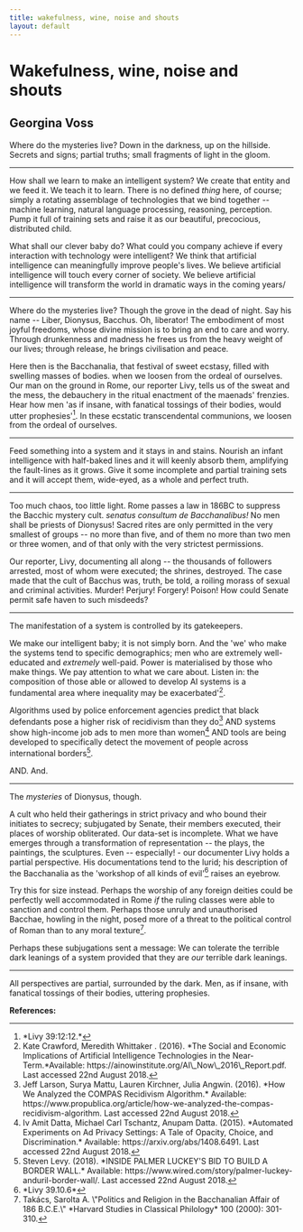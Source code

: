 ```yaml
--- 
title: wakefulness, wine, noise and shouts
layout: default 
---
```



# Wakefulness, wine, noise and shouts
## Georgina Voss

Where do the mysteries live? Down in the darkness, up on the hillside. Secrets and signs; partial truths; small fragments of light in the gloom.

---

How shall we learn to make an intelligent system? We create that entity and we feed it. We teach it to learn. There is no defined *thing* here, of course; simply a rotating assemblage of technologies that we bind together -- machine learning, natural language processing, reasoning, perception. Pump it full of training sets and raise it as our beautiful, precocious, distributed child.

What shall our clever baby do? What could you company achieve if every interaction with technology were intelligent? We think that artificial intelligence can meaningfully improve people's lives. We believe artificial intelligence will touch every corner of society. We believe artificial intelligence will transform the world in dramatic ways in the coming years/

---

Where do the mysteries live? Though the grove in the dead of night. Say his name -- Liber, Dionysus, Bacchus. Oh, liberator! The embodiment of most joyful freedoms, whose divine mission is to bring an end to care and worry. Through drunkenness and madness he frees us from the heavy weight of our lives; through release, he brings civilisation and peace.

Here then is the Bacchanalia, that festival of sweet ecstasy, filled with swelling masses of bodies. when we loosen from the ordeal of ourselves. Our man on the ground in Rome, our reporter Livy, tells us of the sweat and the mess, the debauchery in the ritual enactment of the maenads' frenzies. Hear how men 'as if insane, with fanatical tossings of their bodies, would utter prophesies'[<sup>1</sup>](#fn1)<a id="fnref1"></a>. In these ecstatic transcendental communions, we loosen from the ordeal of ourselves.

---

Feed something into a system and it stays in and stains. Nourish an infant intelligence with half-baked lines and it will keenly absorb them, amplifying the fault-lines as it grows. Give it some incomplete and partial training sets and it will accept them, wide-eyed, as a whole and perfect truth.

---

Too much chaos, too little light. Rome passes a law in 186BC to suppress the Bacchic mystery cult. *senatus consultum de Bacchanalibus!* No men shall be priests of Dionysus! Sacred rites are only permitted in the very smallest of groups -- no more than five, and of them no more than two men or three women, and of that only with the very strictest permissions.

Our reporter, Livy, documenting all along -- the thousands of followers arrested, most of whom were executed; the shrines, destroyed. The case made that the cult of Bacchus was, truth, be told, a roiling morass of sexual and criminal activities. Murder! Perjury! Forgery! Poison! How could Senate permit safe haven to such misdeeds?

---

The manifestation of a system is controlled by its gatekeepers.

We make our intelligent baby; it is not simply born. And the 'we' who make the systems tend to specific demographics; men who are extremely well-educated and *extremely* well-paid. Power is materialised by those who make things. We pay attention to what we care about. Listen in: the composition of those able or allowed to develop AI systems is a fundamental area where inequality may be exacerbated'[<sup>2</sup>](#fn2)<a id="fnref2"></a>.

Algorithms used by police enforcement agencies predict that black defendants pose a higher risk of recidivism than they do[<sup>3</sup>](#fn3)<a id="fnref3"></a> AND systems show high-income job ads to men more than women[<sup>4</sup>](#fn4)<a id="fnref4"></a> AND tools are being developed to specifically detect the movement of people across international borders[<sup>5</sup>](#fn5)<a id="fnref5"></a>.

AND. And.

---

The *mysteries* of Dionysus, though.

A cult who held their gatherings in strict privacy and who bound their initiates to secrecy; subjugated by Senate, their members executed, their places of worship obliterated. Our data-set is incomplete. What we have emerges through a transformation of representation -- the plays, the paintings, the sculptures. Even -- especially! - our documenter Livy holds a partial perspective. His documentations tend to the lurid; his description of the Bacchanalia as the 'workshop of all kinds of evil'[<sup>6</sup>](#fn6)<a id="fnref6"></a> raises an eyebrow.

Try this for size instead. Perhaps the worship of any foreign deities could be perfectly well accommodated in Rome *if* the ruling classes were able to sanction and control them. Perhaps those unruly and unauthorised Bacchae, howling in the night, posed more of a threat to the political control of Roman than to any moral texture[<sup>7</sup>](#fn7)<a id="fnref7"></a>.

Perhaps these subjugations sent a message: We can tolerate the terrible dark leanings of a system provided that they are *our* terrible dark leanings.

---

All perspectives are partial, surrounded by the dark. Men, as if insane, with fanatical tossings of their bodies, uttering prophesies.

**References:**
<hr>
<ol>
<li id="fn1">*Livy 39:12:12.*<a href="#fnref1">↩</a></li>
<li id="fn2">Kate Crawford, Meredith Whittaker . (2016). *The Social and     Economic Implications of Artificial Intelligence Technologies in the     Near-Term.*Available:     https://ainowinstitute.org/AI\_Now\_2016\_Report.pdf. Last accessed     22nd August 2018.<a href="#fnref2">↩</a></li>
<li id="fn3">Jeff Larson, Surya Mattu, Lauren Kirchner, Julia Angwin.     (2016). *How We Analyzed the COMPAS Recidivism     Algorithm.* Available:     https://www.propublica.org/article/how-we-analyzed-the-compas-recidivism-algorithm.     Last accessed 22nd August 2018.<a href="#fnref3">↩</a></li>
<li id="fn4">Iv Amit Datta, Michael Carl Tschantz, Anupam Datta.     (2015). *Automated Experiments on Ad Privacy Settings: A Tale of     Opacity, Choice, and Discrimination.* Available:     https://arxiv.org/abs/1408.6491. Last accessed 22nd August 2018.<a href="#fnref4">↩</a></li>
<li id="fn5">Steven Levy. (2018). *INSIDE PALMER LUCKEY'S BID TO BUILD A BORDER     WALL.* Available:     https://www.wired.com/story/palmer-luckey-anduril-border-wall/. Last     accessed 22nd August 2018.<a href="#fnref5">↩</a></li>
<li id="fn6">*Livy 39.10.6*<a href="#fnref6">↩</a></li>
<li id="fn7">Takács, Sarolta A. \"Politics and Religion in the Bacchanalian     Affair of 186 B.C.E.\" *Harvard Studies in Classical Philology* 100     (2000): 301-310.<a href="#fnref7">↩</a></li>
</ol>